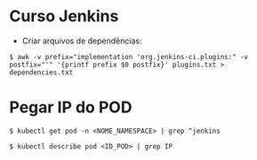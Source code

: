 # Curso Jenkins

* Criar arquivos de dependências:
~~~
$ awk -v prefix="implementation 'org.jenkins-ci.plugins:" -v postfix="'" '{printf prefix $0 postfix}' plugins.txt > dependencies.txt
~~~

# Pegar IP do POD
~~~
$ kubectl get pod -n <NOME_NAMESPACE> | grep ^jenkins
~~~
~~~
$ kubectl describe pod <ID_POD> | grep IP
~~~
